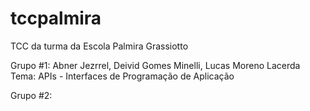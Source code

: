 # tccpalmira
TCC da turma da Escola Palmira Grassiotto

Grupo #1: Abner Jezrrel, Deivid Gomes Minelli, Lucas Moreno Lacerda
Tema: APIs - Interfaces de Programação de Aplicação

Grupo #2:
